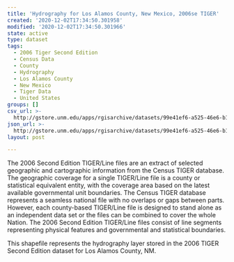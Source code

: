 ```yaml
---
title: 'Hydrography for Los Alamos County, New Mexico, 2006se TIGER'
created: '2020-12-02T17:34:50.301958'
modified: '2020-12-02T17:34:50.301966'
state: active
type: dataset
tags:
  - 2006 Tiger Second Edition
  - Census Data
  - County
  - Hydrography
  - Los Alamos County
  - New Mexico
  - Tiger Data
  - United States
groups: []
csv_url: >-
  http://gstore.unm.edu/apps/rgisarchive/datasets/99e41ef6-a525-46e6-b19d-3914d4d54a6e/tgr2006se_losa_lkh.derived.csv
json_url: >-
  http://gstore.unm.edu/apps/rgisarchive/datasets/99e41ef6-a525-46e6-b19d-3914d4d54a6e/tgr2006se_losa_lkh.derived.json
layout: post

---
```

The 2006 Second Edition TIGER/Line files are an extract of selected geographic and cartographic information from the Census TIGER database.  The geographic coverage for a single TIGER/Line file is a county or statistical equivalent entity, with the coverage area based on the latest available governmental unit boundaries. The Census TIGER database represents a seamless national file with no overlaps or gaps between parts.  However, each county-based TIGER/Line file is designed to stand alone as an independent data set or the files can be combined to cover the whole Nation.  The 2006 Second Edition  TIGER/Line files consist of line segments representing physical features and governmental and statistical boundaries.  

This shapefile represents the hydrography layer stored in the 2006 TIGER Second Edition dataset for Los Alamos County, NM.
